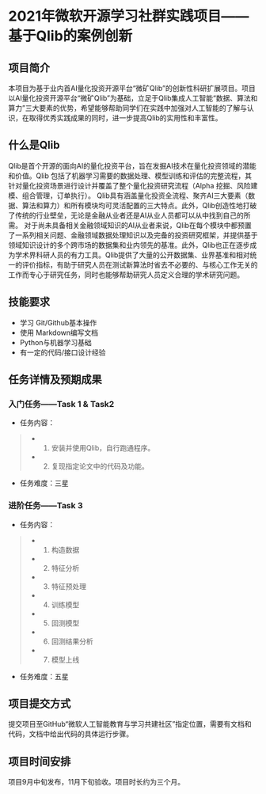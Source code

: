 # 2021年微软开源学习社群实践项目——基于Qlib的案例创新

## 项目简介
本项目为基于业内首AI量化投资开源平台“微矿Qlib”的创新性科研扩展项目。项目以AI量化投资开源平台“微矿Qlib”为基础，立足于Qlib集成人工智能“数据、算法和算力”三大要素的优势，希望能够帮助同学们在实践中加强对人工智能的了解与认识，在取得优秀实践成果的同时，进一步提高Qlib的实用性和丰富性。

## 什么是Qlib
Qlib是首个开源的面向AI的量化投资平台，旨在发掘AI技术在量化投资领域的潜能和价值。Qlib 包括了机器学习需要的数据处理、模型训练和评估的完整流程，其针对量化投资场景进行设计并覆盖了整个量化投资研究流程（Alpha 挖掘、风险建模、组合管理，订单执行）。
Qlib具有涵盖量化投资全流程、聚齐AI三大要素（数据、算法和算力）和所有模块均可灵活配置的三大特点。此外，Qlib创造性地打破了传统的行业壁垒，无论是金融从业者还是AI从业人员都可以从中找到自己的所需。
对于尚未具备相关金融领域知识的AI从业者来说，Qlib在每个模块中都预置了一系列相关问题、金融领域数据处理知识以及完备的投资研究框架，并提供基于领域知识设计的多个跨市场的数据集和业内领先的基准。此外，Qlib也正在逐步成为学术界科研人员的有力工具。Qlib提供了大量的公开数据集、业界基准和相对统一的评价指标，有助于研究人员在测试新算法时省去不必要的、与核心工作无关的工作而专心于研究任务，同时也能够帮助研究人员定义合理的学术研究问题。

## 技能要求
- 学习 Git/Github基本操作
- 使用 Markdown编写文档
- Python与机器学习基础
- 有一定的代码/接口设计经验

## 任务详情及预期成果
### 入门任务——Task 1 & Task2
- 任务内容：
>- 1.	安装并使用Qlib，自行跑通程序。
>- 2.	复现指定论文中的代码及功能。
- 任务难度：三星

### 进阶任务——Task 3
- 任务内容：
>- 1.	构造数据
>- 2.	特征分析
>- 3.	特征预处理
>- 4.	训练模型
>- 5.	回测模型
>- 6.	回测结果分析
>- 7.	模型上线
- 任务难度：五星

## 项目提交方式
提交项目至GitHub“微软人工智能教育与学习共建社区”指定位置，需要有文档和代码，文档中给出代码的具体运行步骤。

## 项目时间安排
项目9月中旬发布，11月下旬验收。项目时长约为三个月。
